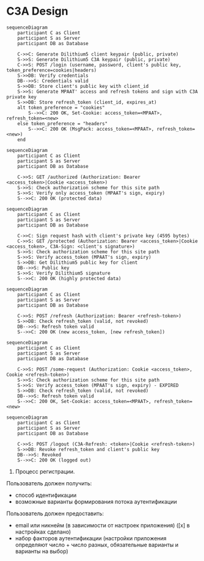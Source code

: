 # C3A Design

```mermaid
sequenceDiagram
    participant C as Client
    participant S as Server
    participant DB as Database

    C->>C: Generate Dilithium5 client keypair (public, private)
    S->>S: Generate Dilithium5 C3A keypair (public, private)
    C->>S: POST /login (username, password, client's public key, token_preference=cookies|headers)
    S->>DB: Verify credentials
    DB-->>S: Credentials valid
    S->>DB: Store client's public key with client_id
    S->>S: Generate MPAAT' access and refresh tokens and sign with C3A private key
    S->>DB: Store refresh_token (client_id, expires_at)
    alt token_preference = "cookies"
        S-->>C: 200 OK, Set-Cookie: access_token=<MPAAT>, refresh_token=<new>
    else token_preference = "headers"
        S-->>C: 200 OK (MsgPack: access_token=<MPAAT>, refresh_token=<new>)
    end
```

```mermaid
sequenceDiagram
    participant C as Client
    participant S as Server
    participant DB as Database
    
    C->>S: GET /authorized (Authorization: Bearer <access_token>|Cookie <access_token>)
    S->>S: Check authorization scheme for this site path
    S->>S: Verify only access_token (MPAAT's sign, expiry)
    S-->>C: 200 OK (protected data)
```

```mermaid
sequenceDiagram
    participant C as Client
    participant S as Server
    participant DB as Database
    
    C->>C: Sign request hash with client's private key (4595 bytes)
    C->>S: GET /protected (Authorization: Bearer <access_token>|Cookie <access_token>, C3A-Sign: <client's signature>)
    S->>S: Check authorization scheme for this site path
    S->>S: Verify access_token (MPAAT's sign, expiry)
    S->>DB: Get Dilithium5 public key for client
    DB-->>S: Public key
    S->>S: Verify Dilithium5 signature
    S-->>C: 200 OK (highly protected data)
```

```mermaid
sequenceDiagram
    participant C as Client
    participant S as Server
    participant DB as Database
    
    C->>S: POST /refresh (Authorization: Bearer <refresh-token>)
    S->>DB: Check refresh_token (valid, not revoked)
    DB-->>S: Refresh token valid
    S-->>C: 200 OK (new access_token, [new refresh_token])
```

```mermaid
sequenceDiagram
    participant C as Client
    participant S as Server
    participant DB as Database
    
    C->>S: POST /some-request (Authorization: Cookie <access_token>, Cookie <refresh-token>)
    S->>S: Check authorization scheme for this site path
    S->>S: Verify access_token (MPAAT's sign, expiry) - EXPIRED
    S->>DB: Check refresh_token (valid, not revoked)
    DB-->>S: Refresh token valid
    S-->>C: 200 OK, Set-Cookie: access_token=<MPAAT>, refresh_token=<new>
```

```mermaid
sequenceDiagram
    participant C as Client
    participant S as Server
    participant DB as Database
    
    C->>S: POST /logout (C3A-Refresh: <token>|Cookie <refresh-token>)
    S->>DB: Revoke refresh_token and client's public key
    DB-->>S: Revoked
    S-->>C: 200 OK (logged out)
```

1. Процесс регистрации.

Пользователь должен получить:

- способ идентификации
- возможные варианты формирования потока аутентификации

Пользователь должен предоставить:

- email или никнейм (в зависимости от настроек приложения) ([x] в настройках сделано)
- набор факторов аутентификации (настройки приложения определяют число + число разных, обязательные варианты и варианты на выбор)
